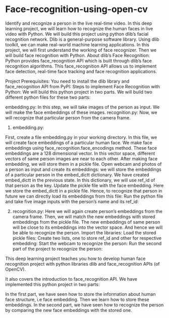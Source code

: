 # Face-recognition-using-open-cv
Identify and recognize a person in the live real-time video.
In this deep learning project, we will learn how to recognize the human faces in live video with Python.
We will build this project using python dlib’s facial recognition network. Dlib is a general-purpose software library. 
Using dlib toolkit, we can make real-world machine learning applications.
In this project, we will first understand the working of face recognizer. Then we will build face recognition with Python.
About dlib’s Face Recognition:
Python provides face_recognition API which is built through dlib’s face recognition algorithms.
This face_recognition API allows us to implement face detection, real-time face tracking and face recognition applications.

Project Prerequisites:
You need to install the dlib library and face_recognition API from PyPI:
Steps to implement Face Recognition with Python:
We will build this python project in two parts. We will build two different python files for these two parts:

embedding.py: In this step, we will take images of the person as input. We will make the face embeddings of these images.
recognition.py: Now, we will recognize that particular person from the camera frame.
1. embedding.py:

First, create a file embedding.py in your working directory. In this file, we will create face embeddings of a particular human face.
We make face embeddings using face_recognition.face_encodings method. These face embeddings are a 128 dimensional vector. 
In this vector space, different vectors of same person images are near to each other. After making face embedding, we will store them in a pickle file.
Open webcam and  photos of a person as input and create its embeddings: 
we will store the embeddings of a particular person in the embed_dictt dictionary. We have created embed_dictt in the previous state. 
In this dictionary, we will use ref_id of that person as the key.
Update the pickle file with the face embedding.
Here we store the embed_dictt in a pickle file. Hence, to recognize that person in future we can directly load its embeddings from this file:
Run the python file and take five image inputs with the person’s name and its ref_id:

2. recognition.py:
Here we will again create person’s embeddings from the camera frame. Then, we will match the new embeddings with stored embeddings from the pickle file.
The new embeddings of same person will be close to its embeddings into the vector space. And hence we will be able to recognize the person.
Import the libraries:
Load the stored pickle files:
Create two lists, one to store ref_id and other for respective embedding:
Start the webcam to recognize the person:
Run the second part of the project to recognize the person:

This deep learning project teaches you how to develop human face recognition project with python libraries dlib and face_recognition APIs (of OpenCV).

It also covers the introduction to face_recognition API. We have implemented this python project in two parts:

In the first part, we have seen how to store the information about human face structure, i.e face embedding. Then we learn how to store these embeddings.
In the second part, we have seen how to recognize the person by comparing the new face embeddings with the stored one.
